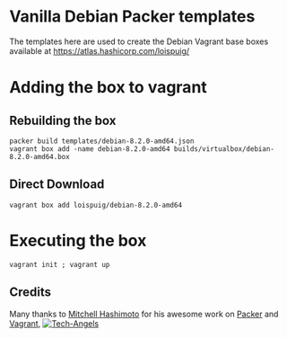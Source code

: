 # Vanilla Debian Packer templates

The templates here are used to create the Debian Vagrant base boxes available at 
https://atlas.hashicorp.com/loispuig/

# Adding the box to vagrant

## Rebuilding the box
```
packer build templates/debian-8.2.0-amd64.json
vagrant box add -name debian-8.2.0-amd64 builds/virtualbox/debian-8.2.0-amd64.box
```

## Direct Download
```
vagrant box add loispuig/debian-8.2.0-amd64
```

# Executing the box
```
vagrant init ; vagrant up
```


## Credits
Many thanks to [Mitchell Hashimoto](https://github.com/mitchellh/) for his awesome work on [Packer](https://github.com/mitchellh/packer) and [Vagrant](https://github.com/mitchellh/vagrant), [![Tech-Angels](http://media.tumblr.com/tumblr_m5ay3bQiER1qa44ov.png)](http://www.tech-angels.com)

  
